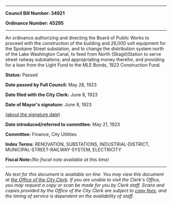 

********

**Council Bill Number: 34921**
   
**Ordinance Number: 45295**
********

 An ordinance authorizing and directing the Board of Public Works to proceed with the construction of the building and 26,000 volt equipment for the Spokane Street substation, and to change the distribution system north of the Lake Washington Canal, to feed from North (Skagit)Station to serve street railway substations; and appropriating money therefor, and providing for a loan from the Light Fund to the MLE Bonds, 1923 Construction Fund.

**Status:** Passed
   
**Date passed by Full Council:** May 28, 1923
   
**Date filed with the City Clerk:** June 8, 1923
   
**Date of Mayor's signature:** June 8, 1923
   
[(about the signature date)](/~public/approvaldate.htm)
   
   
   
**Date introduced/referred to committee:** May 21, 1923
   
**Committee:** Finance, City Utilities
   
   
**Index Terms:** RENOVATION, SUBSTATIONS, INDUSTRIAL-DISTRICT, MUNICIPAL-STREET-RAILWAY-SYSTEM, ELECTRICITY

**Fiscal Note:**_(No fiscal note available at this time)_
********

_No text for this document is available on-line. You may view this document at [the Office of the City Clerk](http://www.seattle.gov/leg/clerk/contactUs.htm). If you are unable to visit the Clerk's Office, you may request a copy or scan be made for you by Clerk staff. Scans and copies provided by the Office of the City Clerk are subject to [copy fees](http://clerk.seattle.gov/~public/clerkfees.htm), and the timing of service is dependent on the availability of staff._

